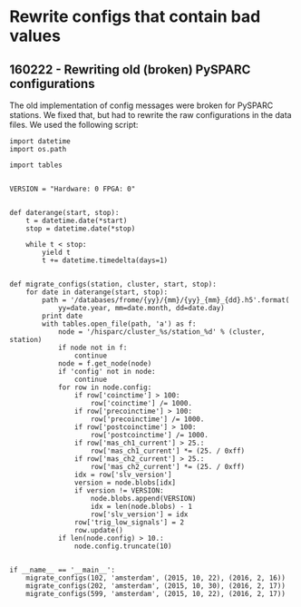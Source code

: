# Rewrite configs that contain bad values

## 160222 - Rewriting old (broken) PySPARC configurations

The old implementation of config messages were broken for PySPARC stations. We
fixed that, but had to rewrite the raw configurations in the data files. We
used the following script:

    import datetime
    import os.path

    import tables


    VERSION = "Hardware: 0 FPGA: 0"


    def daterange(start, stop):
        t = datetime.date(*start)
        stop = datetime.date(*stop)

        while t < stop:
            yield t
            t += datetime.timedelta(days=1)


    def migrate_configs(station, cluster, start, stop):
        for date in daterange(start, stop):
            path = '/databases/frome/{yy}/{mm}/{yy}_{mm}_{dd}.h5'.format(
                yy=date.year, mm=date.month, dd=date.day)
            print date
            with tables.open_file(path, 'a') as f:
                node = '/hisparc/cluster_%s/station_%d' % (cluster, station)
                if node not in f:
                    continue
                node = f.get_node(node)
                if 'config' not in node:
                    continue
                for row in node.config:
                    if row['coinctime'] > 100:
                        row['coinctime'] /= 1000.
                    if row['precoinctime'] > 100:
                        row['precoinctime'] /= 1000.
                    if row['postcoinctime'] > 100:
                        row['postcoinctime'] /= 1000.
                    if row['mas_ch1_current'] > 25.:
                        row['mas_ch1_current'] *= (25. / 0xff)
                    if row['mas_ch2_current'] > 25.:
                        row['mas_ch2_current'] *= (25. / 0xff)
                    idx = row['slv_version']
                    version = node.blobs[idx]
                    if version != VERSION:
                        node.blobs.append(VERSION)
                        idx = len(node.blobs) - 1
                        row['slv_version'] = idx
                    row['trig_low_signals'] = 2
                    row.update()
                if len(node.config) > 10.:
                    node.config.truncate(10)


    if __name__ == '__main__':
        migrate_configs(102, 'amsterdam', (2015, 10, 22), (2016, 2, 16))
        migrate_configs(202, 'amsterdam', (2015, 10, 30), (2016, 2, 17))
        migrate_configs(599, 'amsterdam', (2015, 10, 22), (2016, 2, 17))
